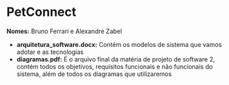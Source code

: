 # PetConnect
**Nomes:** Bruno Ferrari e Alexandre Zabel

- **arquitetura_software.docx:** Contém os modelos de sistema que vamos adotar e as tecnologias
- **diagramas.pdf:** É o arquivo final da matéria de projeto de software 2, contém todos os objetivos, requisitos funcionais e não funcionais do sistema, além de todos os diagramas que utilizaremos
